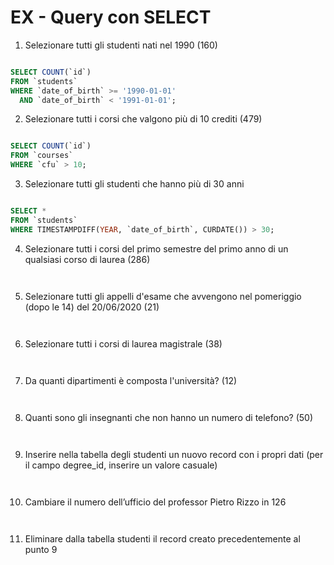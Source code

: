 # EX - Query con SELECT

1. Selezionare tutti gli studenti nati nel 1990 (160)

```sql

SELECT COUNT(`id`)
FROM `students`
WHERE `date_of_birth` >= '1990-01-01'
  AND `date_of_birth` < '1991-01-01';

```

2. Selezionare tutti i corsi che valgono più di 10 crediti (479)

```sql

SELECT COUNT(`id`)
FROM `courses`
WHERE `cfu` > 10;

```

3. Selezionare tutti gli studenti che hanno più di 30 anni

```sql

SELECT *
FROM `students`
WHERE TIMESTAMPDIFF(YEAR, `date_of_birth`, CURDATE()) > 30;

```

4. Selezionare tutti i corsi del primo semestre del primo anno di un qualsiasi corso di
   laurea (286)

```sql



```

5. Selezionare tutti gli appelli d'esame che avvengono nel pomeriggio (dopo le 14) del
   20/06/2020 (21)

```sql



```

6. Selezionare tutti i corsi di laurea magistrale (38)

```sql



```

7. Da quanti dipartimenti è composta l'università? (12)

```sql



```

8. Quanti sono gli insegnanti che non hanno un numero di telefono? (50)

```sql



```

9. Inserire nella tabella degli studenti un nuovo record con i propri dati (per il campo
   degree_id, inserire un valore casuale)

```sql



```

10. Cambiare il numero dell’ufficio del professor Pietro Rizzo in 126

```sql



```

11. Eliminare dalla tabella studenti il record creato precedentemente al punto 9

```sql



```

